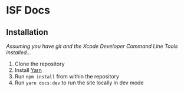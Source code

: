 # ISF Docs

## Installation
*Assuming you have git and the Xcode Developer Command Line Tools installed…*

1. Clone the repository
2. Install [Yarn](https://yarnpkg.com/lang/en/docs/install/)
3. Run `npm install` from within the repository
4. Run `yarn docs:dev` to run the site locally in dev mode